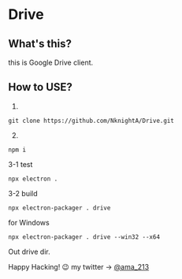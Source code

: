 # Drive

## What's this?

this is Google Drive client.

## How to USE?

1.
```
git clone https://github.com/NknightA/Drive.git

```

2.

```
npm i
```

3-1 test

```
npx electron .
```

3-2 build 

```
npx electron-packager . drive
```

for Windows
```
npx electron-packager . drive --win32 --x64
```

Out drive dir.

Happy Hacking! 😉
my twitter -> [@ama_213](https://twitter.com/ama_p213)
